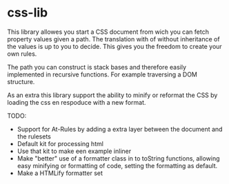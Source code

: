 css-lib
=======

This library allowes you start a CSS document from wich you can fetch property values given a path.
The translation with of without inheritance of the values is up to you to decide.
This gives you the freedom to create your own rules.

The path you can construct is stack bases and therefore easily implemented in recursive functions.
For example traversing a DOM structure.

As an extra this library support the ability to minify or reformat the CSS by loading the css en respoduce with a new format.

TODO:
 - Support for At-Rules by adding a extra layer between the document and the rulesets
 - Default kit for processing html
 - Use that kit to make een example inliner
 - Make "better" use of a formatter class in to toString functions, allowing easy minifying or formatting of code, setting the formatting as default.
 - Make a HTMLify formatter set
